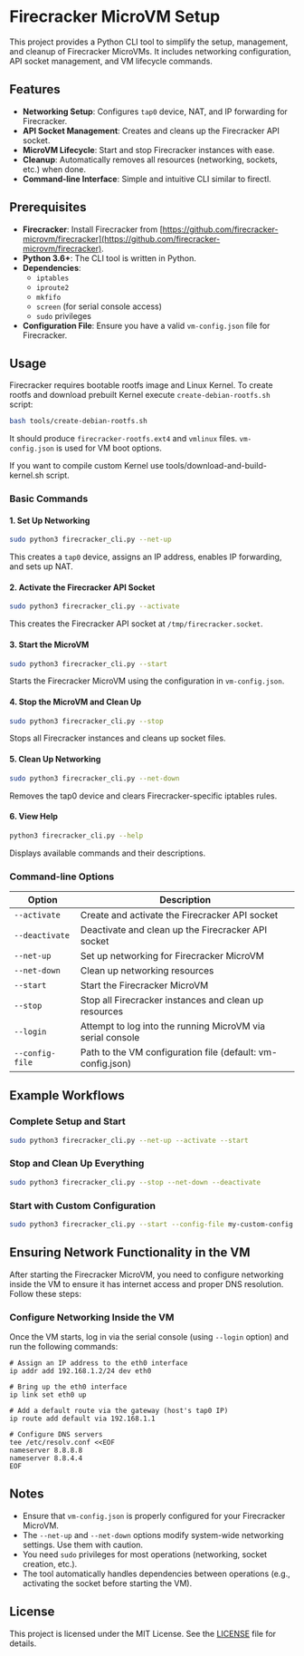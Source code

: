 # Firecracker MicroVM Setup

This project provides a Python CLI tool to simplify the setup, management, and cleanup of Firecracker MicroVMs. It includes networking configuration, API socket management, and VM lifecycle commands.

## Features

- **Networking Setup**: Configures `tap0` device, NAT, and IP forwarding for Firecracker.
- **API Socket Management**: Creates and cleans up the Firecracker API socket.
- **MicroVM Lifecycle**: Start and stop Firecracker instances with ease.
- **Cleanup**: Automatically removes all resources (networking, sockets, etc.) when done.
- **Command-line Interface**: Simple and intuitive CLI similar to firectl.

## Prerequisites

- **Firecracker**: Install Firecracker from [https://github.com/firecracker-microvm/firecracker](https://github.com/firecracker-microvm/firecracker).
- **Python 3.6+**: The CLI tool is written in Python.
- **Dependencies**:
  - `iptables`
  - `iproute2`
  - `mkfifo`
  - `screen` (for serial console access)
  - `sudo` privileges
- **Configuration File**: Ensure you have a valid `vm-config.json` file for Firecracker.

## Usage

Firecracker requires bootable rootfs image and Linux Kernel. To create rootfs and download prebuilt Kernel execute `create-debian-rootfs.sh` script:
```bash
bash tools/create-debian-rootfs.sh
```
It should produce `firecracker-rootfs.ext4` and `vmlinux` files.
`vm-config.json` is used for VM boot options.

If you want to compile custom Kernel use tools/download-and-build-kernel.sh script.

### Basic Commands

#### 1. Set Up Networking
```bash
sudo python3 firecracker_cli.py --net-up
```
This creates a `tap0` device, assigns an IP address, enables IP forwarding, and sets up NAT.

#### 2. Activate the Firecracker API Socket
```bash
sudo python3 firecracker_cli.py --activate
```
This creates the Firecracker API socket at `/tmp/firecracker.socket`.

#### 3. Start the MicroVM
```bash
sudo python3 firecracker_cli.py --start
```
Starts the Firecracker MicroVM using the configuration in `vm-config.json`.

#### 4. Stop the MicroVM and Clean Up
```bash
sudo python3 firecracker_cli.py --stop
```
Stops all Firecracker instances and cleans up socket files.

#### 5. Clean Up Networking
```bash
sudo python3 firecracker_cli.py --net-down
```
Removes the tap0 device and clears Firecracker-specific iptables rules.

#### 6. View Help
```bash
python3 firecracker_cli.py --help
```
Displays available commands and their descriptions.

### Command-line Options

| Option          | Description                                                  |
|-----------------|--------------------------------------------------------------|
| `--activate`    | Create and activate the Firecracker API socket               |
| `--deactivate`  | Deactivate and clean up the Firecracker API socket           |
| `--net-up`      | Set up networking for Firecracker MicroVM                    |
| `--net-down`    | Clean up networking resources                                |
| `--start`       | Start the Firecracker MicroVM                                |
| `--stop`        | Stop all Firecracker instances and clean up resources        |
| `--login`       | Attempt to log into the running MicroVM via serial console   |
| `--config-file` | Path to the VM configuration file (default: vm-config.json)  |

## Example Workflows

### Complete Setup and Start
```bash
sudo python3 firecracker_cli.py --net-up --activate --start
```

### Stop and Clean Up Everything
```bash
sudo python3 firecracker_cli.py --stop --net-down --deactivate
```

### Start with Custom Configuration
```bash
sudo python3 firecracker_cli.py --start --config-file my-custom-config.json
```

## Ensuring Network Functionality in the VM
After starting the Firecracker MicroVM, you need to configure networking inside the VM to ensure it has internet access and proper DNS resolution. Follow these steps:

### Configure Networking Inside the VM
Once the VM starts, log in via the serial console (using `--login` option) and run the following commands:
```
# Assign an IP address to the eth0 interface
ip addr add 192.168.1.2/24 dev eth0

# Bring up the eth0 interface
ip link set eth0 up

# Add a default route via the gateway (host's tap0 IP)
ip route add default via 192.168.1.1

# Configure DNS servers
tee /etc/resolv.conf <<EOF
nameserver 8.8.8.8
nameserver 8.8.4.4
EOF
```

## Notes

- Ensure that `vm-config.json` is properly configured for your Firecracker MicroVM.
- The `--net-up` and `--net-down` options modify system-wide networking settings. Use them with caution.
- You need `sudo` privileges for most operations (networking, socket creation, etc.).
- The tool automatically handles dependencies between operations (e.g., activating the socket before starting the VM).

## License

This project is licensed under the MIT License. See the [LICENSE](LICENSE) file for details.
